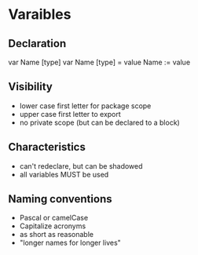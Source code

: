 # Varaibles 

## Declaration 

var Name [type]
var Name [type] = value
Name := value 

## Visibility 

* lower case first letter for package scope
* upper case first letter to export 
* no private scope (but can be declared to a block) 


## Characteristics 

* can't redeclare, but can be shadowed 
* all variables MUST be used 

## Naming conventions 

* Pascal or camelCase 
* Capitalize acronyms 
* as short as reasonable 
* "longer names for longer lives" 
